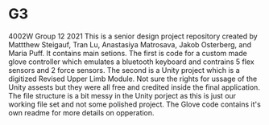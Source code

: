 # G3
4002W Group 12 2021
This is a senior design project repository created by Mattthew Steigauf, Tran Lu, Anastasiya Matrosava, Jakob Osterberg, and Maria Puff. It contains main setions. The first is code for a custom made glove controller which emulates a bluetooth keyboard and contrains 5 flex sensors and 2 force sensors. The second is a Unity project which is a digitized Revised Upper Limb Module. Not sure the rights for ussage of the Unity assests but they were all free and credited inside the final application.
The file structure is a bit messy in the Unity porject as this is just our working file set and not some polished project.
The Glove code contains it's own readme for more details on opperation.
